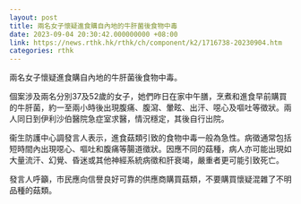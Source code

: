 ```yaml
---
layout: post
title: 兩名女子懷疑進食購自內地的牛肝菌後食物中毒
date: 2023-09-04 20:30:42.000000000 +08:00
link: https://news.rthk.hk/rthk/ch/component/k2/1716738-20230904.htm
categories: rthk
---
```


兩名女子懷疑進食購自內地的牛肝菌後食物中毒。

個案涉及兩名分別37及52歲的女子，她們昨日在家中午膳，烹煮和進食早前購買的牛肝菌，約一至兩小時後出現腹痛、腹瀉、暈眩、出汗、噁心及嘔吐等徵狀。兩人同日到伊利沙伯醫院急症室求醫，情況穩定，其後自行出院。

衞生防護中心調發言人表示，進食菇類引致的食物中毒一般為急性。病徵通常包括短時間內出現噁心、嘔吐和腹痛等腸道徵狀。因應不同的菇種，病人亦可能出現如大量流汗、幻覺、昏迷或其他神經系統病徵和肝衰竭，嚴重者更可能引致死亡。

發言人呼籲，市民應向信譽良好可靠的供應商購買菇類，不要購買懷疑混雜了不明品種的菇類。

